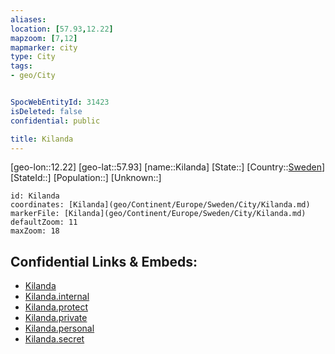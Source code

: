 ```yaml
---
aliases: 
location: [57.93,12.22]
mapzoom: [7,12] 
mapmarker: city 
type: City
tags:
- geo/City


SpocWebEntityId: 31423
isDeleted: false
confidential: public

title: Kilanda
---
```

[geo-lon::12.22]
[geo-lat::57.93]
[name::Kilanda]
[State::]
[Country::[Sweden](geo/Continent/Europe/Sweden.md)]
[StateId::]
[Population::]
[Unknown::]


```leaflet
id: Kilanda
coordinates: [Kilanda](geo/Continent/Europe/Sweden/City/Kilanda.md)
markerFile: [Kilanda](geo/Continent/Europe/Sweden/City/Kilanda.md)
defaultZoom: 11 
maxZoom: 18
```


## Confidential Links & Embeds: 
- [Kilanda](../../../../../../_public/geo/Continent/Europe/Sweden/City/Kilanda.md) 
- [Kilanda.internal](../../../../../../_internal/geo/Continent/Europe/Sweden/City/Kilanda.internal.md) 
- [Kilanda.protect](../../../../../../_protect/geo/Continent/Europe/Sweden/City/Kilanda.protect.md) 
- [Kilanda.private](../../../../../../_private/geo/Continent/Europe/Sweden/City/Kilanda.private.md) 
- [Kilanda.personal](../../../../../../_personal/geo/Continent/Europe/Sweden/City/Kilanda.personal.md) 
- [Kilanda.secret](../../../../../../_secret/geo/Continent/Europe/Sweden/City/Kilanda.secret.md) 
